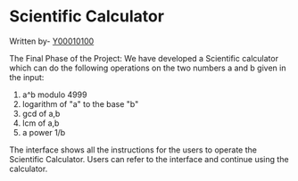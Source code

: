# Scientific Calculator

Written by- [Y00010100](https://github.com/akhilagrawal1001/UnderTheHood/blob/78b4c05056ac2306a43952306f5dff377758154f/Teams/Y00010100/README.md)

The Final Phase of the Project:
We have developed a Scientific calculator which can do the following operations on the two numbers a and b given in the input:
1) a^b modulo 4999
2) logarithm of "a" to the base "b"
3) gcd of a,b
4) lcm of a,b
5) a power 1/b

The interface shows all the instructions for the users to operate the Scientific Calculator. Users can refer to the interface and continue using the calculator.
